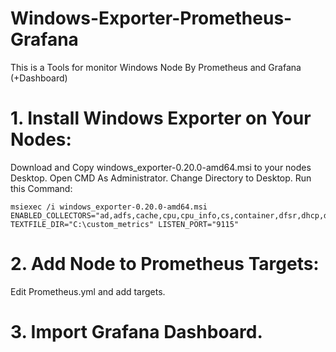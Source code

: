 # Windows-Exporter-Prometheus-Grafana
This is a Tools for monitor Windows Node By Prometheus and Grafana (+Dashboard)

# 1. Install Windows Exporter on Your Nodes:
Download and Copy windows_exporter-0.20.0-amd64.msi to your nodes Desktop.
Open CMD As Administrator.
Change Directory to Desktop.
Run this Command:
```
msiexec /i windows_exporter-0.20.0-amd64.msi ENABLED_COLLECTORS="ad,adfs,cache,cpu,cpu_info,cs,container,dfsr,dhcp,dns,fsrmquota,iis,logical_disk,logon,memory,msmq,mssql,netframework_clrexceptions,netframework_clrinterop,netframework_clrjit,netframework_clrloading,netframework_clrlocksandthreads,netframework_clrmemory,netframework_clrremoting,netframework_clrsecurity,net,os,process,remote_fx,service,tcp,time,vmware" TEXTFILE_DIR="C:\custom_metrics" LISTEN_PORT="9115"
```

# 2. Add Node to Prometheus Targets:
Edit Prometheus.yml and add targets.


# 3. Import Grafana Dashboard.


